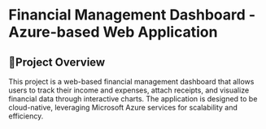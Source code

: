 # Financial Management Dashboard - Azure-based Web Application

## 📌Project Overview

This project is a web-based financial management dashboard that allows users to track their income and expenses, attach receipts, and visualize financial data through interactive charts. The application is designed to be cloud-native, leveraging Microsoft Azure services for scalability and efficiency.


